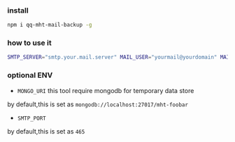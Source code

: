 ### install
```bash
npm i qq-mht-mail-backup -g
```

### how to use it

```bash
SMTP_SERVER="smtp.your.mail.server" MAIL_USER="yourmail@yourdomain" MAIL_PASS="your-pass-word" MAIL_RECEIVERS="mailbox1@yourdomain,mailbox2@yourdomain" qq-mht-mail-backup path/to/mht/file
```

### optional ENV

* `MONGO_URI`
this tool require  mongodb for temporary data store

by default,this is set as `mongodb://localhost:27017/mht-foobar`

* `SMTP_PORT`

by default,this is set as `465`